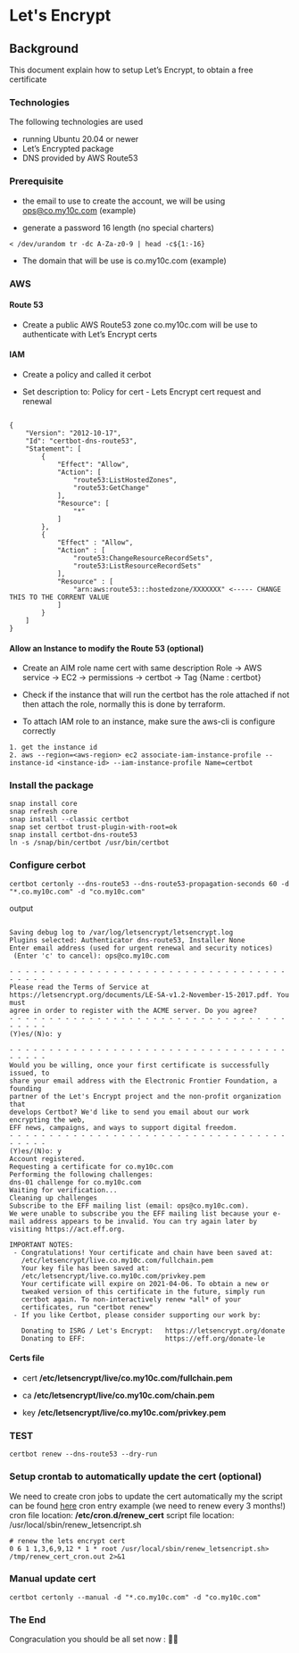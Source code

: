# Let's Encrypt

## Background
This document explain how to setup Let’s Encrypt, to obtain a free certificate

### Technologies
The following technologies are used

- running Ubuntu 20.04 or newer
- Let’s Encrypted package
- DNS provided by AWS Route53

### Prerequisite
- the email to use to create the account, we will be using ops@co.my10c.com (example)

- generate a password 16 length (no special charters) 
```
< /dev/urandom tr -dc A-Za-z0-9 | head -c${1:-16}
```

- The domain that will be use is co.my10c.com (example)

### AWS

#### Route 53

- Create a public AWS Route53 zone co.my10c.com 
  will be use to authenticate with Let’s Encrypt certs


#### IAM

- Create a policy and called it cerbot 

- Set description to: Policy for cert - Lets Encrypt cert request and renewal
```

{
    "Version": "2012-10-17",
    "Id": "certbot-dns-route53",
    "Statement": [
        {
            "Effect": "Allow",
            "Action": [
                "route53:ListHostedZones",
                "route53:GetChange"
            ],
            "Resource": [
                "*"
            ]
        },
        {
            "Effect" : "Allow",
            "Action" : [
                "route53:ChangeResourceRecordSets",
                "route53:ListResourceRecordSets"
            ],
            "Resource" : [
                "arn:aws:route53:::hostedzone/XXXXXXX" <----- CHANGE THIS TO THE CORRENT VALUE
            ]
        }
    ]
}
```

#### Allow an Instance to modify the Route 53 (optional)
- Create an AIM role name cert with same description
	Role -> AWS service -> EC2 -> permissions -> certbot -> Tag {Name : certbot}

- Check if the instance that will run the certbot has the role attached
    if not then attach the role, normally this is done by terraform. 

- To attach IAM role to an instance, make sure the aws-cli is configure correctly
```
1. get the instance id
2. aws --region=<aws-region> ec2 associate-iam-instance-profile --instance-id <instance-id> --iam-instance-profile Name=certbot
```

### Install the package
```
snap install core
snap refresh core
snap install --classic certbot
snap set certbot trust-plugin-with-root=ok
snap install certbot-dns-route53
ln -s /snap/bin/certbot /usr/bin/certbot
```

### Configure cerbot
```
certbot certonly --dns-route53 --dns-route53-propagation-seconds 60 -d "*.co.my10c.com" -d "co.my10c.com"
```

output
```

Saving debug log to /var/log/letsencrypt/letsencrypt.log
Plugins selected: Authenticator dns-route53, Installer None
Enter email address (used for urgent renewal and security notices)
 (Enter 'c' to cancel): ops@co.my10c.com

- - - - - - - - - - - - - - - - - - - - - - - - - - - - - - - - - - - - - - - -
Please read the Terms of Service at
https://letsencrypt.org/documents/LE-SA-v1.2-November-15-2017.pdf. You must
agree in order to register with the ACME server. Do you agree?
- - - - - - - - - - - - - - - - - - - - - - - - - - - - - - - - - - - - - - - -
(Y)es/(N)o: y

- - - - - - - - - - - - - - - - - - - - - - - - - - - - - - - - - - - - - - - -
Would you be willing, once your first certificate is successfully issued, to
share your email address with the Electronic Frontier Foundation, a founding
partner of the Let's Encrypt project and the non-profit organization that
develops Certbot? We'd like to send you email about our work encrypting the web,
EFF news, campaigns, and ways to support digital freedom.
- - - - - - - - - - - - - - - - - - - - - - - - - - - - - - - - - - - - - - - -
(Y)es/(N)o: y
Account registered.
Requesting a certificate for co.my10c.com
Performing the following challenges:
dns-01 challenge for co.my10c.com
Waiting for verification...
Cleaning up challenges
Subscribe to the EFF mailing list (email: ops@co.my10c.com).
We were unable to subscribe you the EFF mailing list because your e-mail address appears to be invalid. You can try again later by visiting https://act.eff.org.

IMPORTANT NOTES:
 - Congratulations! Your certificate and chain have been saved at:
   /etc/letsencrypt/live.co.my10c.com/fullchain.pem
   Your key file has been saved at:
   /etc/letsencrypt/live.co.my10c.com/privkey.pem
   Your certificate will expire on 2021-04-06. To obtain a new or
   tweaked version of this certificate in the future, simply run
   certbot again. To non-interactively renew *all* of your
   certificates, run "certbot renew"
 - If you like Certbot, please consider supporting our work by:

   Donating to ISRG / Let's Encrypt:   https://letsencrypt.org/donate
   Donating to EFF:                    https://eff.org/donate-le

```

#### Certs file
- cert **/etc/letsencrypt/live/co.my10c.com/fullchain.pem**

- ca **/etc/letsencrypt/live/co.my10c.com/chain.pem**

- key **/etc/letsencrypt/live/co.my10c.com/privkey.pem**

### TEST
```
certbot renew --dns-route53 --dry-run
```

### Setup crontab to automatically update the cert (optional)

We need to create cron jobs to update the cert automatically
my the script can be found [here](https://github.com/my10c/ldap-tool-go/blob/main/docs/letsEncrypt/renew_letsencript.sh)
cron entry example (we need to renew every 3 months!)
cron file location: **/etc/cron.d/renew_cert**
script file location: /usr/local/sbin/renew_letsencript.sh
```
# renew the lets encrypt cert
0 6 1 1,3,6,9,12 * 1 * root /usr/local/sbin/renew_letsencript.sh> /tmp/renew_cert_cron.out 2>&1
```

### Manual update cert
```
certbot certonly --manual -d "*.co.my10c.com" -d "co.my10c.com"
```

### The End
Congraculation you should be all set now : 🦄👏
